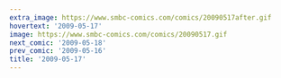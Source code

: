 ```yaml
---
extra_image: https://www.smbc-comics.com/comics/20090517after.gif
hovertext: '2009-05-17'
image: https://www.smbc-comics.com/comics/20090517.gif
next_comic: '2009-05-18'
prev_comic: '2009-05-16'
title: '2009-05-17'
---
```


